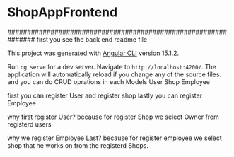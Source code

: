 # ShopAppFrontend

###############################################################
first you see the back end readme file


This project was generated with [Angular CLI](https://github.com/angular/angular-cli) version 15.1.2.

Run `ng serve` for a dev server. Navigate to `http://localhost:4200/`. The application will automatically reload if you change any of the source files.
and you can do CRUD oprations in  each Models
User
Shop
Employee


first you can register User 
and register shop 
lastly you can register Employee 


why first register User?
because for register Shop we select Owner from registerd users

why we register Employee Last?
because for register employee we select shop that he works on from the registerd Shops.



